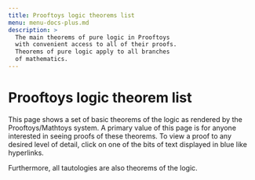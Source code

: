 ```yaml
---
title: Prooftoys logic theorems list
menu: menu-docs-plus.md
description: >
  The main theorems of pure logic in Prooftoys
  with convenient access to all of their proofs.
  Theorems of pure logic apply to all branches
  of mathematics.
---
```


# Prooftoys logic theorem list

This page shows a set of basic theorems of the logic as rendered by
the Prooftoys/Mathtoys system.  A primary value of this page is for
anyone interested in seeing proofs of these theorems.  To view a proof
to any desired level of detail, click on one of the bits of text
displayed in blue like hyperlinks.

Furthermore, all tautologies are also theorems of the logic.

<div id=proofDisplay style="margin-bottom: 1em"></div>

<script>
// On DOM ready.  This initializer may run before jQuery or
// Prooftoys scripts are loaded.
document.addEventListener('DOMContentLoaded', event => {
  // Proof display
  const display = new Toy.ProofDisplay();
  window.proofDisplay = display;  // debugging
  $('#proofDisplay').append(display.node);

  function fact(statement) {
    display.addStep(Toy.rules.fact(statement));
  }
  fact('(x = y) == (y = x)');
  fact('x = y & y = z => x = z');
  fact('{x. p x} = p');

  fact('forall {x. T}');
  fact('exists {x. T}');
  fact('not (forall {x. F})');
  fact('forall p => p x');
  fact('p x => exists p');
  fact('forall {x. p x => q x} => (forall p => forall q)');
  fact('forall {x. p x => q x} & forall p => forall q');
  fact('forall {x. p x => q x} => (exists p => exists q)');
  fact('forall {x. p x => q x} & exists p => exists q');
  fact('forall {x. forall {y. p x y}} == forall {y. forall {x. p x y}}');
  fact('exists {x. exists {y. p x y}} == exists {y. exists {x. p x y}}');
  fact('forall {x. a | q x} == (a | forall q)');
  fact('exists {x. a & q x} == a & exists q');
  fact('forall {x. a => q x} == (a => forall q)');
  fact('forall {x. a} == a');
  fact('exists {x. a} == a');
  fact('forall {x. p x & q x} == forall p & forall q');
  fact('exists {x. p x | q x} == exists p | exists q');
  fact('forall p | forall q => forall {x. p x | q x}');
  fact('exists {x. p x & q x} => exists p & exists q');
  fact('forall {x. p x => q} == (exists p => q)');
  fact('exists p == not (forall {x. not (p x)})');
  fact('not (exists p) == forall {x. not (p x)}');
  fact('exists {x. not (p x)} == not (forall p)');

  fact('exists1 p == exists {x. p = {y. y = x}}');
  fact('exists1 p == exists {x. forall {y. p y == y = x}}');
  fact('exists1 p == exists {y. p y & forall {z. p z => z = y}}');
  fact('exists1 p => (p x == x = the1 p)');
  fact('p x & forall {y. p y => y = x} => exists1 p');
  fact('f x = the1 (Q x) & exists1 (Q x) => (Q x y == f x = y)');
});
</script>
